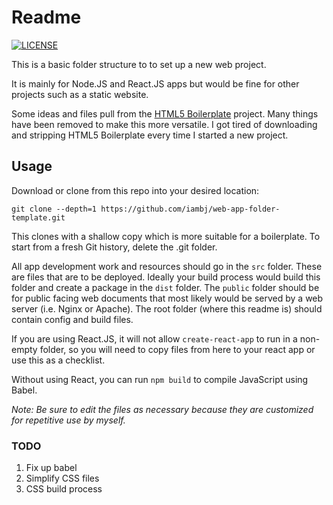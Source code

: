# Readme

[![LICENSE](https://img.shields.io/badge/license-MIT-green)](https://github.com/iambj/web-app-folder-template/blob/master/LICENSE)

This is a basic folder structure to to set up a new web project.

It is mainly for Node.JS and React.JS apps but would be fine for other projects such as a static website.

Some ideas and files pull from the [HTML5 Boilerplate](https://html5boilerplate.com/) project. Many things have been removed to make this more versatile. I got tired of downloading and stripping HTML5 Boilerplate every time I started a new project.

## Usage

Download or clone from this repo into your desired location:

    git clone --depth=1 https://github.com/iambj/web-app-folder-template.git

This clones with a shallow copy which is more suitable for a boilerplate. To start from a fresh Git history, delete the .git folder.

All app development work and resources should go in the `src` folder. These are files that are to be deployed. Ideally your build process would build this folder and create a package in the `dist` folder. The `public` folder should be for public facing web documents that most likely would be served by a web server (i.e. Nginx or Apache). The root folder (where this readme is) should contain config and build files.

If you are using React.JS, it will not allow `create-react-app` to run in a non-empty folder, so you will need to copy files from here to your react app or use this as a checklist.

Without using React, you can run `npm build` to compile JavaScript using Babel.

_Note: Be sure to edit the files as necessary because they are customized for repetitive use by myself._

### TODO

1. Fix up babel
2. Simplify CSS files
3. CSS build process
